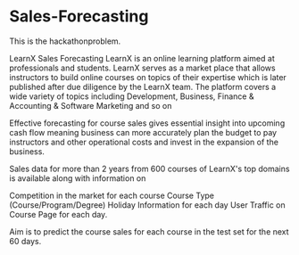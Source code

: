 # Sales-Forecasting
This is the hackathonproblem.

LearnX Sales Forecasting LearnX is an online learning platform aimed at professionals and students. LearnX serves as a market place that allows instructors to build online courses on topics of their expertise which is later published after due diligence by the LearnX team. The platform covers a wide variety of topics including Development, Business, Finance & Accounting & Software Marketing and so on

Effective forecasting for course sales gives essential insight into upcoming cash flow meaning business can more accurately plan the budget to pay instructors and other operational costs and invest in the expansion of the business.

Sales data for more than 2 years from 600 courses of LearnX's top domains is available along with information on

Competition in the market for each course Course Type (Course/Program/Degree) Holiday Information for each day User Traffic on Course Page for each day.

Aim is to predict the course sales for each course in the test set for the next 60 days.
